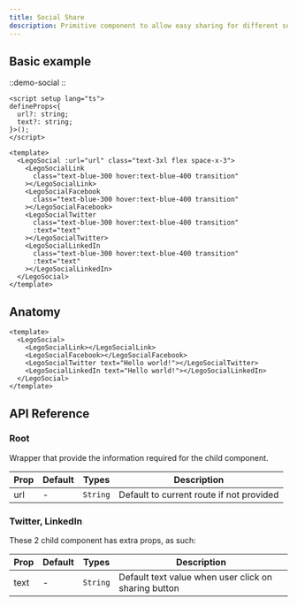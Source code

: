 ```yaml
---
title: Social Share
description: Primitive component to allow easy sharing for different social media providers.
---
```


## Basic example

::demo-social
::

```vue
<script setup lang="ts">
defineProps<{
  url?: string;
  text?: string;
}>();
</script>

<template>
  <LegoSocial :url="url" class="text-3xl flex space-x-3">
    <LegoSocialLink
      class="text-blue-300 hover:text-blue-400 transition"
    ></LegoSocialLink>
    <LegoSocialFacebook
      class="text-blue-300 hover:text-blue-400 transition"
    ></LegoSocialFacebook>
    <LegoSocialTwitter
      class="text-blue-300 hover:text-blue-400 transition"
      :text="text"
    ></LegoSocialTwitter>
    <LegoSocialLinkedIn
      class="text-blue-300 hover:text-blue-400 transition"
      :text="text"
    ></LegoSocialLinkedIn>
  </LegoSocial>
</template>
```

## Anatomy

```vue
<template>
  <LegoSocial>
    <LegoSocialLink></LegoSocialLink>
    <LegoSocialFacebook></LegoSocialFacebook>
    <LegoSocialTwitter text="Hello world!"></LegoSocialTwitter>
    <LegoSocialLinkedIn text="Hello world!"></LegoSocialLinkedIn>
  </LegoSocial>
</template>
```

## API Reference

### Root

Wrapper that provide the information required for the child component.

| Prop | Default | Types    | Description                              |
| ---- | ------- | -------- | ---------------------------------------- |
| url  | -       | `String` | Default to current route if not provided |

### Twitter, LinkedIn

These 2 child component has extra props, as such:

| Prop | Default | Types    | Description                                          |
| ---- | ------- | -------- | ---------------------------------------------------- |
| text | -       | `String` | Default text value when user click on sharing button |
